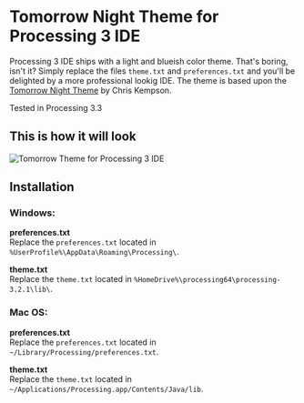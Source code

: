 # Tomorrow Night Theme for Processing 3 IDE

Processing 3 IDE ships with a light and blueish color theme. That's boring, isn't it? Simply replace the files `theme.txt` and `preferences.txt` and you'll be delighted by a more professional lookig IDE. The theme is based upon the [Tomorrow Night Theme](https://github.com/chriskempson/tomorrow-theme) by Chris Kempson.

Tested in Processing 3.3

## This is how it will look
![Tomorrow Theme for Processing 3 IDE](https://raw.githubusercontent.com/bsplt/Tomorrow-Theme-for-Processing-IDE/master/screenshot.png)

## Installation

### Windows:
**preferences.txt**  
Replace the `preferences.txt` located in `%UserProfile%\AppData\Roaming\Processing\`.

**theme.txt**  
Replace the `theme.txt` located in `%HomeDrive%\processing64\processing-3.2.1\lib\`.

### Mac OS:
**preferences.txt**  
Replace the `preferences.txt` located in `~/Library/Processing/preferences.txt`.

**theme.txt**  
Replace the `theme.txt` located in `~/Applications/Processing.app/Contents/Java/lib`.
